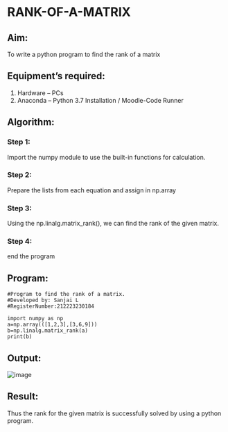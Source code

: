 # RANK-OF-A-MATRIX
## Aim:
To write a python program to find the rank of a matrix
## Equipment’s required:
1. 	Hardware – PCs
2. 	Anaconda – Python 3.7 Installation / Moodle-Code Runner
## Algorithm:
### Step 1: 
Import the numpy module to use the built-in functions for calculation.
### Step 2: 
Prepare the lists from each equation and assign in np.array
### Step 3: 
Using the np.linalg.matrix_rank(), we can find the rank of the given matrix.
### Step 4: 
end the program
## Program:
```
#Program to find the rank of a matrix.
#Developed by: Sanjai L
#RegisterNumber:212223230184

import numpy as np
a=np.array(([1,2,3],[3,6,9]))
b=np.linalg.matrix_rank(a)
print(b)
```
## Output:
![image](https://github.com/SanjaiOfficial/RANK-OF-A-MATRIX/assets/151763180/9d5f778f-31dc-4fe2-b0cd-53732ef7afe4)
## Result:
Thus the rank for the given matrix is successfully solved by  using a python program.

